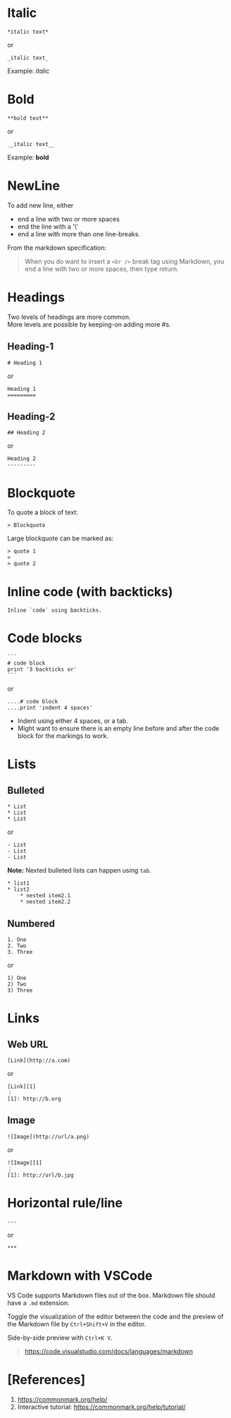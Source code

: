 
# Italic

```
*italic text*
```
or
```
_italic text_
```

Example: *italic*

# Bold

```
**bold text**
```
or
```
__italic text__
```

Example: **bold**


# NewLine

To add new line, either
* end a line with two or more spaces
* end the line with a '\\'
* end a line with more than one line-breaks.

From the markdown specification:
>When you do want to insert a `<br />` break tag using Markdown, you end a line with two or more spaces, then type return.

# Headings
Two levels of headings are more common.\
More levels are possible by keeping-on adding more #s.

## Heading-1
```
# Heading 1
```
or
```
Heading 1
=========
```
## Heading-2
```
## Heading 2
```
or
```
Heading 2
---------
```
# Blockquote

To quote a block of text:
```
> Blockquote
```
Large blockquote can be marked as:
```
> quote 1
>
> quote 2
```

# Inline code  (with backticks)

    Inline `code` using backticks.

# Code blocks

    ```
    # code block
    print '3 backticks or'
    ```
or

    ....# code block
    ....print 'indent 4 spaces'

- Indent using either 4 spaces, or a tab.
- Might want to ensure there is an empty line before and after the code block for the markings to work.

# Lists

## Bulleted
```
* List
* List
* List
```
or
```
- List
- List
- List
```

**Note:**
Nexted bulleted lists can happen using `tab`.
```
* list1
* list2
    * nested item2.1
    * nested item2.2
```

## Numbered
```
1. One
2. Two
3. Three
```
or
```
1) One
2) Two
3) Three
```

# Links

## Web URL
```
[Link](http://a.com)
```
or
```
[Link][1]
⋮
[1]: http://b.org
```

## Image
```
![Image](http://url/a.png)
```
or
```
![Image][1]
⋮
[1]: http://url/b.jpg
```

# Horizontal rule/line
```
---
```
or
```
***
```

# Markdown with VSCode

VS Code supports Markdown files out of the box. Markdown file should have a `.md` extension.

Toggle the visualization of the editor between the code and the preview of the Markdown file by `Ctrl+Shift+V` in the editor.

Side-by-side preview with `Ctrl+K V`.

>https://code.visualstudio.com/docs/languages/markdown


# [References]

1. https://commonmark.org/help/
2. Interactive tutorial: https://commonmark.org/help/tutorial/

